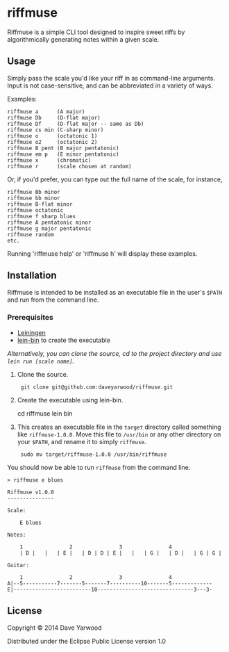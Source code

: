 # riffmuse

Riffmuse is a simple CLI tool designed to inspire sweet riffs by algorithmically generating notes within a given scale.

## Usage

Simply pass the scale you'd like your riff in as command-line arguments. Input is not case-sensitive, and can be abbreviated in a variety of ways.

Examples:

    riffmuse a      (A major)
    riffmuse Db     (D-flat major)
    riffmuse Df     (D-flat major -- same as Db)
    riffmuse cs min (C-sharp minor)
    riffmuse o      (octatonic 1)
    riffmuse o2     (octatonic 2)
    riffmuse B pent (B major pentatonic)
    riffmuse em p   (E minor pentatonic)
    riffmuse x      (chromatic)
    riffmuse r      (scale chosen at random)

Or, if you'd prefer, you can type out the full name of the scale, for instance,

    riffmuse Bb minor
    riffmuse bb minor
    riffmuse B-flat minor
    riffmuse octatonic
    riffmuse f sharp blues
    riffmuse A pentatonic minor
    riffmuse g major pentatonic
    riffmuse random
    etc.

Running 'riffmuse help' or 'riffmuse h' will display these examples.

## Installation

Riffmuse is intended to be installed as an executable file in the user's `$PATH` and run from the command line.

### Prerequisites

* [Leiningen](http://www.leiningen.org)
* [lein-bin](https://github.com/Raynes/lein-bin) to create the executable

*Alternatively, you can clone the source, cd to the project directory and use `lein run [scale name]`.*

1. Clone the source.

        git clone git@github.com:daveyarwood/riffmuse.git

2. Create the executable using lein-bin.

    cd riffmuse
        lein bin

3. This creates an executable file in the `target` directory called something like `riffmuse-1.0.0`. Move this file to `/usr/bin` or any other directory on your `$PATH`, and rename it to simply `riffmuse`.

        sudo mv target/riffmuse-1.0.0 /usr/bin/riffmuse

You should now be able to run `riffmuse` from the command line.

    > riffmuse e blues

    Riffmuse v1.0.0
    ---------------

    Scale:

        E blues

    Notes:

        1               2               3               4
        | D |   |   | E |   | D | D | E |   |   | G |   | D |   | G | G |

    Guitar:

        1               2               3               4
    A|--5-----------7-------5-------7----------10-------5-------------
    E|-------------------------10-------------------------------3---3-

## License

Copyright © 2014 Dave Yarwood

Distributed under the Eclipse Public License version 1.0
